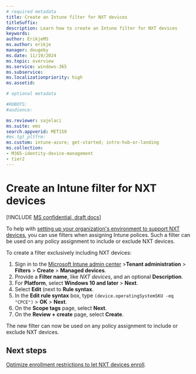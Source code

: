 ```yaml
---
# required metadata
title: Create an Intune filter for NXT devices
titleSuffix:
description: Learn how to create an Intune filter for NXT devices
keywords:
author: ErikjeMS  
ms.author: erikje
manager: dougeby
ms.date: 11/19/2024
ms.topic: overview
ms.service: windows-365
ms.subservice:
ms.localizationpriority: high
ms.assetid: 

# optional metadata

#ROBOTS:
#audience:

ms.reviewer: sajelaci
ms.suite: ems
search.appverid: MET150
#ms.tgt_pltfrm:
ms.custom: intune-azure; get-started; intro-hub-or-landing
ms.collection:
- M365-identity-device-management
- tier2
---
```


# Create an Intune filter for NXT devices

[!INCLUDE [MS confidential, draft docs](../includes/draft-doc.md)]

To help with [setting up your organization's environment to support NXT devices](deployment-overview.md), you can use filters when assigning Intune polices. Such a filter can be used on any policy assignment to include or exclude NXT devices.

To create a filter exclusively including NXT devices:

1. Sign in to the [Microsoft Intune admin center](https://go.microsoft.com/fwlink/?linkid=2109431) >**Tenant administration** > **Filters** > **Create** > **Managed devices**.
2. Provide a **Filter name**, like *NXT devices*, and an optional **Description**.
3. For **Platform**, select **Windows 10 and later** > **Next**.
4. Select **Edit** (next to **Rule syntax**.
5. In the **Edit rule syntax** box, type `(device.operatingSystemSKU -eq "CPCE")` > **OK** > **Next**.
6. On the **Scope tags** page, select **Next**.
7. On the **Review + create** page, select **Create**.  

The new filter can now be used on any policy assignment to include or exclude NXT devices.

<!-- ########################## -->
## Next steps

[Optimize enrollment restrictions to let NXT devices enroll](enrollment-restrictions.md).
